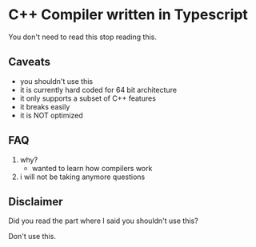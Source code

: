 # C++ Compiler written in Typescript

You don't need to read this stop reading this.

## Caveats

* you shouldn't use this
* it is currently hard coded for 64 bit architecture
* it only supports a subset of C++ features
* it breaks easily
* it is NOT optimized

## FAQ

1. why?
    * wanted to learn how compilers work
2. i will not be taking anymore questions

## Disclaimer

Did you read the part where I said you shouldn't use this?

Don't use this.
